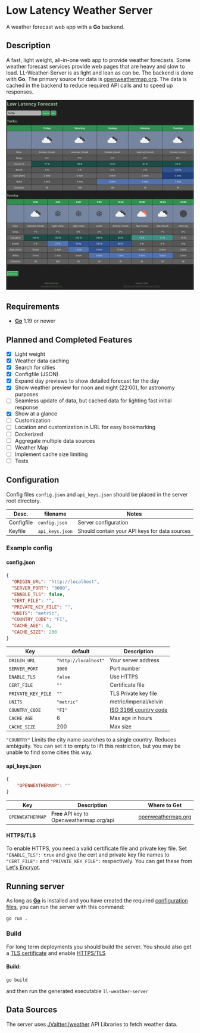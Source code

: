 # Low Latency Weather Server

A weather forecast web app with a **Go** backend.

## Description

A fast, light weight, all-in-one web app to provide weather forecasts. Some weather forecast services provide web pages that are heavy and slow to load. LL-Weather-Server is as light and lean as can be. The backend is done with **Go**. The primary source for data is [openweathermap.org](https://openweathermap.org/api). The data is cached in the backend to reduce required API calls and to speed up responses.

![screenshot](screenshots/LLForecast_small.png)

## Requirements

- [**Go**](https://go.dev/) 1.19 or newer

## Planned and Completed Features

- [x] Light weight
- [x] Weather data caching
- [x] Search for cities
- [x] Configfile (JSON)
- [x] Expand day previews to show detailed forecast for the day
- [x] Show weather preview for noon and night (22:00), for astronomy purposes
- [ ] Seamless update of data, but cached data for lighting fast initial response
- [x] Show at a glance
- [ ] Customization
- [ ] Location and customization in URL for easy bookmarking
- [ ] Dockerized
- [ ] Aggregate multiple data sources
- [ ] Weather Map
- [ ] Implement cache size limiting
- [ ] Tests

## Configuration

Config files `config.json` and `api_keys.json` should be placed in the server root directory.

| Desc. | filename | Notes |
| -- | -- | -- |
| Configfile | `config.json` | Server configuration |
| Keyfile | `api_keys.json` | Should contain your API keys for data sources |

### Example config

#### config.json
```json
{
  "ORIGIN_URL": "http://localhost",
  "SERVER_PORT": "3000",
  "ENABLE_TLS": false,
  "CERT_FILE": "",
  "PRIVATE_KEY_FILE": "",
  "UNITS": "metric",
  "COUNTRY_CODE": "FI",
  "CACHE_AGE": 6,
  "CACHE_SIZE": 200
}
```

| Key | default | Description |
| -- | -- | -- |
| `ORIGIN_URL` | `"http://localhost"` | Your server address |
| `SERVER_PORT` | `3000` | Port number |
| `ENABLE_TLS` | `false` | Use HTTPS |
| `CERT_FILE` | `""` | Certificate file |
| `PRIVATE_KEY_FILE` | `""` | TLS Private key file |
| `UNITS` | `"metric"` | metric/imperial/kelvin |
| `COUNTRY_CODE` | `"FI"` | [ISO 3166 country code](https://en.wikipedia.org/wiki/List_of_ISO_3166_country_codes) |
| `CACHE_AGE` | 6 | Max age in hours |
| `CACHE_SIZE` | 200 | Max size |

`"COUNTRY"` Limits the city name searches to a single country. Reduces ambiguity. You can set it to empty to lift this restriction, but you may be unable to find some cities this way.

#### api_keys.json

```json
{
    "OPENWEATHERMAP": ""
}
```

| Key | Description | Where to Get |
| -- | -- | -- |
| `OPENWEATHERMAP` | **Free** API key to Openweathermap.org/api | [openweathermap.org](https://openweathermap.org/price) |

#### HTTPS/TLS

To enable HTTPS, you need a valid certificate file and private key file.
Set `"ENABLE_TLS": true` and give the cert and private key file names to `"CERT_FILE":` and `"PRIVATE_KEY_FILE":` respectively.
You can get these from [Let's Encrypt](https://letsencrypt.org/getting-started/).

## Running server

As long as [**Go**](https://go.dev/) is installed and you have created the required [configuration files](#configuration), you can run the server with this command:
```
go run .
```

### Build

For long term deployments you should build the server. You should also get a [TLS certificate]((#httpstls)) and enable [HTTPS/TLS](#httpstls)

#### Build:
```
go build
```

and then run the generated executable `ll-weather-server`

## Data Sources

The server uses [JValtteri/weather](https://github.com/JValtteri/weather/) API Libraries to fetch weather data.
